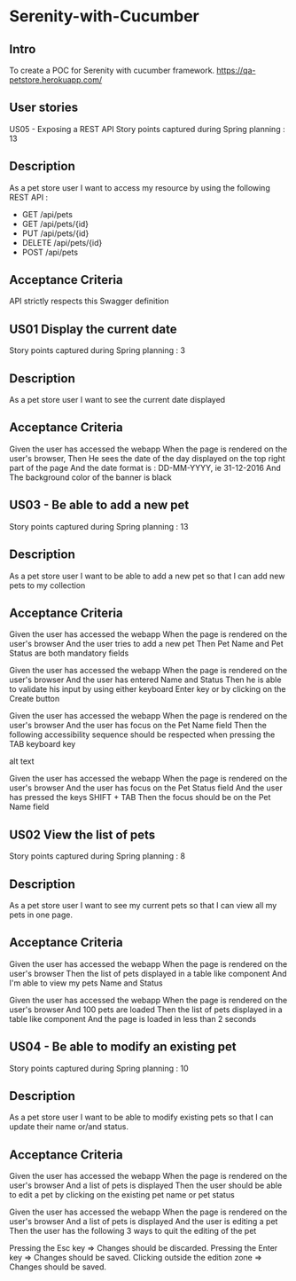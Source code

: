 # Serenity-with-Cucumber
## Intro
To create a POC for Serenity with cucumber framework. 
https://qa-petstore.herokuapp.com/

## User stories
US05 - Exposing a REST API
Story points captured during Spring planning : 13

## Description
As a pet store user I want to access my resource by using the following REST API :

- GET /api/pets
- GET /api/pets/{id}
- PUT /api/pets/{id}
- DELETE /api/pets/{id}
- POST /api/pets

## Acceptance Criteria
API strictly respects this Swagger definition

##  US01 Display the current date
Story points captured during Spring planning : 3

##  Description
As a pet store user I want to see the current date displayed

##  Acceptance Criteria
Given the user has accessed the webapp
When the page is rendered on the user's browser,
Then He sees the date of the day displayed on the top right part of the page
And the date format is : DD-MM-YYYY, ie 31-12-2016
And The background color of the banner is black

##  US03 - Be able to add a new pet
Story points captured during Spring planning : 13

##  Description
As a pet store user I want to be able to add a new pet so that I can add new pets to my collection

##  Acceptance Criteria
Given the user has accessed the webapp
When the page is rendered on the user's browser
And the user tries to add a new pet
Then Pet Name and Pet Status are both mandatory fields

Given the user has accessed the webapp
When the page is rendered on the user's browser
And the user has entered Name and Status
Then he is able to validate his input by using either keyboard Enter key or by clicking on the Create button

Given the user has accessed the webapp
When the page is rendered on the user's browser And the user has focus on the Pet Name field Then the following accessibility sequence should be respected when pressing the TAB keyboard key

alt text

Given the user has accessed the webapp
When the page is rendered on the user's browser
And the user has focus on the Pet Status field
And the user has pressed the keys SHIFT + TAB
Then the focus should be on the Pet Name field

##  US02 View the list of pets
Story points captured during Spring planning : 8

##  Description
As a pet store user I want to see my current pets so that I can view all my pets in one page.

##  Acceptance Criteria
Given the user has accessed the webapp
When the page is rendered on the user's browser
Then the list of pets displayed in a table like component
And I'm able to view my pets Name and Status

Given the user has accessed the webapp
When the page is rendered on the user's browser
And 100 pets are loaded
Then the list of pets displayed in a table like component
And the page is loaded in less than 2 seconds

## US04 - Be able to modify an existing pet
Story points captured during Spring planning : 10

##  Description
As a pet store user I want to be able to modify existing pets so that I can update their name or/and status.

## Acceptance Criteria
Given the user has accessed the webapp
When the page is rendered on the user's browser
And a list of pets is displayed
Then the user should be able to edit a pet by clicking on the existing pet name or pet status

Given the user has accessed the webapp
When the page is rendered on the user's browser
And a list of pets is displayed
And the user is editing a pet
Then the user has the following 3 ways to quit the editing of the pet

Pressing the Esc key => Changes should be discarded.
Pressing the Enter key => Changes should be saved.
Clicking outside the edition zone => Changes should be saved.


